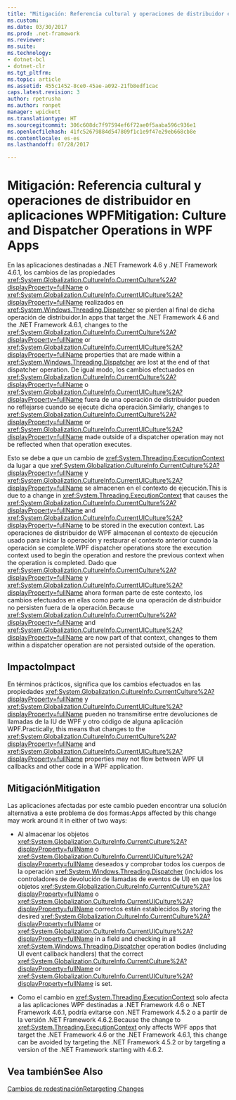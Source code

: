 ```yaml
---
title: "Mitigación: Referencia cultural y operaciones de distribuidor en aplicaciones WPF"
ms.custom: 
ms.date: 03/30/2017
ms.prod: .net-framework
ms.reviewer: 
ms.suite: 
ms.technology:
- dotnet-bcl
- dotnet-clr
ms.tgt_pltfrm: 
ms.topic: article
ms.assetid: 455c1452-8ce0-45ae-a092-21fb8edf1cac
caps.latest.revision: 3
author: rpetrusha
ms.author: ronpet
manager: wpickett
ms.translationtype: HT
ms.sourcegitcommit: 306c608dc7f97594ef6f72ae0f5aaba596c936e1
ms.openlocfilehash: 41fc52679884d547809f1c1e9f47e29eb668cb8e
ms.contentlocale: es-es
ms.lasthandoff: 07/28/2017

---
```

# <a name="mitigation-culture-and-dispatcher-operations-in-wpf-apps"></a><span data-ttu-id="a3ec8-102">Mitigación: Referencia cultural y operaciones de distribuidor en aplicaciones WPF</span><span class="sxs-lookup"><span data-stu-id="a3ec8-102">Mitigation: Culture and Dispatcher Operations in WPF Apps</span></span>
<span data-ttu-id="a3ec8-103">En las aplicaciones destinadas a .NET Framework 4.6 y .NET Framework 4.6.1, los cambios de las propiedades <xref:System.Globalization.CultureInfo.CurrentCulture%2A?displayProperty=fullName> o <xref:System.Globalization.CultureInfo.CurrentUICulture%2A?displayProperty=fullName> realizados en <xref:System.Windows.Threading.Dispatcher> se pierden al final de dicha operación de distribuidor.</span><span class="sxs-lookup"><span data-stu-id="a3ec8-103">In apps that target the .NET Framework 4.6 and the .NET Framework 4.6.1, changes to the <xref:System.Globalization.CultureInfo.CurrentCulture%2A?displayProperty=fullName> or <xref:System.Globalization.CultureInfo.CurrentUICulture%2A?displayProperty=fullName> properties that are made within a <xref:System.Windows.Threading.Dispatcher> are lost at the end of that dispatcher operation.</span></span> <span data-ttu-id="a3ec8-104">De igual modo, los cambios efectuados en <xref:System.Globalization.CultureInfo.CurrentCulture%2A?displayProperty=fullName> o <xref:System.Globalization.CultureInfo.CurrentUICulture%2A?displayProperty=fullName> fuera de una operación de distribuidor pueden no reflejarse cuando se ejecute dicha operación.</span><span class="sxs-lookup"><span data-stu-id="a3ec8-104">Similarly, changes to <xref:System.Globalization.CultureInfo.CurrentCulture%2A?displayProperty=fullName> or <xref:System.Globalization.CultureInfo.CurrentUICulture%2A?displayProperty=fullName> made outside of a dispatcher operation may not be reflected when that operation executes.</span></span>  
  
 <span data-ttu-id="a3ec8-105">Esto se debe a que un cambio de <xref:System.Threading.ExecutionContext> da lugar a que <xref:System.Globalization.CultureInfo.CurrentCulture%2A?displayProperty=fullName> y <xref:System.Globalization.CultureInfo.CurrentUICulture%2A?displayProperty=fullName> se almacenen en el contexto de ejecución.</span><span class="sxs-lookup"><span data-stu-id="a3ec8-105">This is due to a change in <xref:System.Threading.ExecutionContext> that causes the <xref:System.Globalization.CultureInfo.CurrentCulture%2A?displayProperty=fullName> and <xref:System.Globalization.CultureInfo.CurrentUICulture%2A?displayProperty=fullName> to be stored in the execution context.</span></span> <span data-ttu-id="a3ec8-106">Las operaciones de distribuidor de WPF almacenan el contexto de ejecución usado para iniciar la operación y restaurar el contexto anterior cuando la operación se complete.</span><span class="sxs-lookup"><span data-stu-id="a3ec8-106">WPF dispatcher operations store the execution context used to begin the operation and restore the previous context when the operation is completed.</span></span> <span data-ttu-id="a3ec8-107">Dado que <xref:System.Globalization.CultureInfo.CurrentCulture%2A?displayProperty=fullName> y <xref:System.Globalization.CultureInfo.CurrentUICulture%2A?displayProperty=fullName> ahora forman parte de este contexto, los cambios efectuados en ellas como parte de una operación de distribuidor no persisten fuera de la operación.</span><span class="sxs-lookup"><span data-stu-id="a3ec8-107">Because <xref:System.Globalization.CultureInfo.CurrentCulture%2A?displayProperty=fullName> and <xref:System.Globalization.CultureInfo.CurrentUICulture%2A?displayProperty=fullName> are now part of that context, changes to them within a dispatcher operation are not persisted outside of the operation.</span></span>  
  
## <a name="impact"></a><span data-ttu-id="a3ec8-108">Impacto</span><span class="sxs-lookup"><span data-stu-id="a3ec8-108">Impact</span></span>  
 <span data-ttu-id="a3ec8-109">En términos prácticos, significa que los cambios efectuados en las propiedades <xref:System.Globalization.CultureInfo.CurrentCulture%2A?displayProperty=fullName> y <xref:System.Globalization.CultureInfo.CurrentUICulture%2A?displayProperty=fullName> pueden no transmitirse entre devoluciones de llamadas de la IU de WPF y otro código de alguna aplicación WPF.</span><span class="sxs-lookup"><span data-stu-id="a3ec8-109">Practically, this means that changes to the <xref:System.Globalization.CultureInfo.CurrentCulture%2A?displayProperty=fullName> and  <xref:System.Globalization.CultureInfo.CurrentUICulture%2A?displayProperty=fullName> properties may not flow between WPF UI callbacks and other code in a WPF application.</span></span>  
  
## <a name="mitigation"></a><span data-ttu-id="a3ec8-110">Mitigación</span><span class="sxs-lookup"><span data-stu-id="a3ec8-110">Mitigation</span></span>  
 <span data-ttu-id="a3ec8-111">Las aplicaciones afectadas por este cambio pueden encontrar una solución alternativa a este problema de dos formas:</span><span class="sxs-lookup"><span data-stu-id="a3ec8-111">Apps affected by this change may work around it in either of two ways:</span></span>  
  
-   <span data-ttu-id="a3ec8-112">Al almacenar los objetos <xref:System.Globalization.CultureInfo.CurrentCulture%2A?displayProperty=fullName> o <xref:System.Globalization.CultureInfo.CurrentUICulture%2A?displayProperty=fullName> deseados y comprobar todos los cuerpos de la operación <xref:System.Windows.Threading.Dispatcher> (incluidos los controladores de devolución de llamadas de eventos de UI) en que los objetos <xref:System.Globalization.CultureInfo.CurrentCulture%2A?displayProperty=fullName> o <xref:System.Globalization.CultureInfo.CurrentUICulture%2A?displayProperty=fullName> correctos están establecidos.</span><span class="sxs-lookup"><span data-stu-id="a3ec8-112">By storing the desired <xref:System.Globalization.CultureInfo.CurrentCulture%2A?displayProperty=fullName> or  <xref:System.Globalization.CultureInfo.CurrentUICulture%2A?displayProperty=fullName> in a field and checking in all <xref:System.Windows.Threading.Dispatcher> operation bodies (including UI event callback handlers) that the correct <xref:System.Globalization.CultureInfo.CurrentCulture%2A?displayProperty=fullName> or  <xref:System.Globalization.CultureInfo.CurrentUICulture%2A?displayProperty=fullName> is set.</span></span>  
  
-   <span data-ttu-id="a3ec8-113">Como el cambio en <xref:System.Threading.ExecutionContext> solo afecta a las aplicaciones WPF destinadas a .NET Framework 4.6 o .NET Framework 4.6.1, podría evitarse con .NET Framework 4.5.2 o a partir de la versión .NET Framework 4.6.2.</span><span class="sxs-lookup"><span data-stu-id="a3ec8-113">Because the change to <xref:System.Threading.ExecutionContext> only affects WPF apps that target the .NET Framework 4.6 or the .NET Framework 4.6.1, this change can be avoided by targeting the .NET Framework 4.5.2 or by targeting a version of the .NET Framework starting with 4.6.2.</span></span>  
  
## <a name="see-also"></a><span data-ttu-id="a3ec8-114">Vea también</span><span class="sxs-lookup"><span data-stu-id="a3ec8-114">See Also</span></span>  
 [<span data-ttu-id="a3ec8-115">Cambios de redestinación</span><span class="sxs-lookup"><span data-stu-id="a3ec8-115">Retargeting Changes</span></span>](../../../docs/framework/migration-guide/retargeting-changes-in-the-net-framework-4-6.md)


